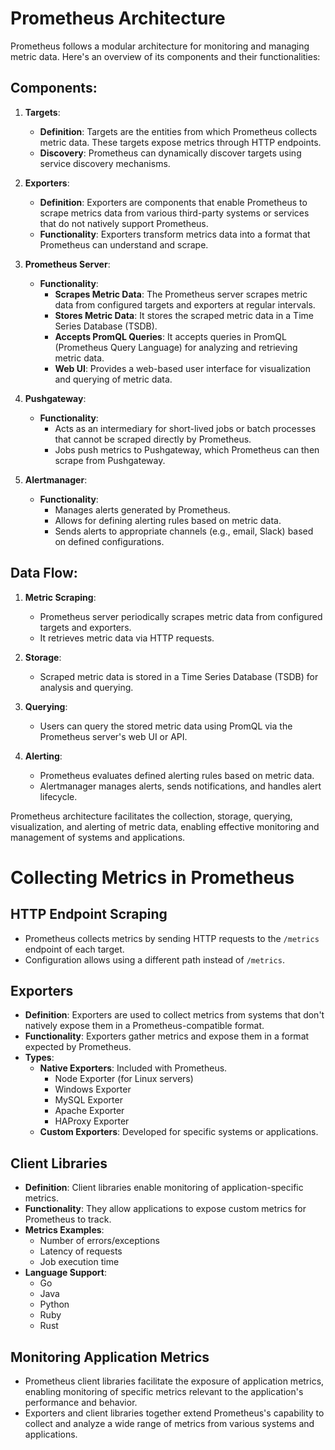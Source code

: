 # Prometheus Architecture

Prometheus follows a modular architecture for monitoring and managing metric data. Here's an overview of its components and their functionalities:

## Components:

1. **Targets**:
   - **Definition**: Targets are the entities from which Prometheus collects metric data. These targets expose metrics through HTTP endpoints.
   - **Discovery**: Prometheus can dynamically discover targets using service discovery mechanisms.

2. **Exporters**:
   - **Definition**: Exporters are components that enable Prometheus to scrape metrics data from various third-party systems or services that do not natively support Prometheus.
   - **Functionality**: Exporters transform metrics data into a format that Prometheus can understand and scrape.

3. **Prometheus Server**:
   - **Functionality**: 
     - **Scrapes Metric Data**: The Prometheus server scrapes metric data from configured targets and exporters at regular intervals.
     - **Stores Metric Data**: It stores the scraped metric data in a Time Series Database (TSDB).
     - **Accepts PromQL Queries**: It accepts queries in PromQL (Prometheus Query Language) for analyzing and retrieving metric data.
     - **Web UI**: Provides a web-based user interface for visualization and querying of metric data.

4. **Pushgateway**:
   - **Functionality**: 
     - Acts as an intermediary for short-lived jobs or batch processes that cannot be scraped directly by Prometheus.
     - Jobs push metrics to Pushgateway, which Prometheus can then scrape from Pushgateway.

5. **Alertmanager**:
   - **Functionality**: 
     - Manages alerts generated by Prometheus.
     - Allows for defining alerting rules based on metric data.
     - Sends alerts to appropriate channels (e.g., email, Slack) based on defined configurations.

## Data Flow:

1. **Metric Scraping**:
   - Prometheus server periodically scrapes metric data from configured targets and exporters.
   - It retrieves metric data via HTTP requests.

2. **Storage**:
   - Scraped metric data is stored in a Time Series Database (TSDB) for analysis and querying.

3. **Querying**:
   - Users can query the stored metric data using PromQL via the Prometheus server's web UI or API.

4. **Alerting**:
   - Prometheus evaluates defined alerting rules based on metric data.
   - Alertmanager manages alerts, sends notifications, and handles alert lifecycle.

Prometheus architecture facilitates the collection, storage, querying, visualization, and alerting of metric data, enabling effective monitoring and management of systems and applications.

# Collecting Metrics in Prometheus

## HTTP Endpoint Scraping
- Prometheus collects metrics by sending HTTP requests to the `/metrics` endpoint of each target.
- Configuration allows using a different path instead of `/metrics`.

## Exporters
- **Definition**: Exporters are used to collect metrics from systems that don't natively expose them in a Prometheus-compatible format.
- **Functionality**: Exporters gather metrics and expose them in a format expected by Prometheus.
- **Types**:
  - **Native Exporters**: Included with Prometheus.
    - Node Exporter (for Linux servers)
    - Windows Exporter
    - MySQL Exporter
    - Apache Exporter
    - HAProxy Exporter
  - **Custom Exporters**: Developed for specific systems or applications.

## Client Libraries
- **Definition**: Client libraries enable monitoring of application-specific metrics.
- **Functionality**: They allow applications to expose custom metrics for Prometheus to track.
- **Metrics Examples**:
  - Number of errors/exceptions
  - Latency of requests
  - Job execution time
- **Language Support**:
  - Go
  - Java
  - Python
  - Ruby
  - Rust

## Monitoring Application Metrics
- Prometheus client libraries facilitate the exposure of application metrics, enabling monitoring of specific metrics relevant to the application's performance and behavior.
- Exporters and client libraries together extend Prometheus's capability to collect and analyze a wide range of metrics from various systems and applications.
